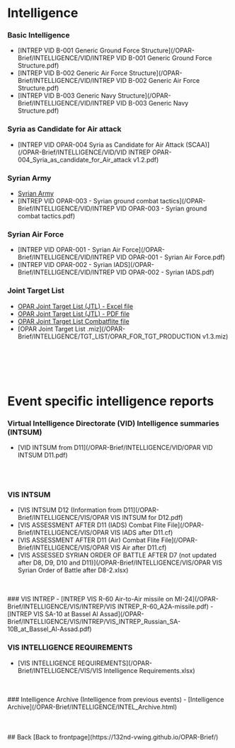 # Intelligence


### Basic Intelligence
- [INTREP VID B-001 Generic Ground Force Structure](/OPAR-Brief/INTELLIGENCE/VID/INTREP VID B-001 Generic Ground Force Structure.pdf)
- [INTREP VID B-002 Generic Air Force Structure](/OPAR-Brief/INTELLIGENCE/VID/INTREP VID B-002 Generic Air Force Structure.pdf)
- [INTREP VID B-003 Generic Navy Structure](/OPAR-Brief/INTELLIGENCE/VID/INTREP VID B-003 Generic Navy Structure.pdf)

### Syria as Candidate for Air attack
- [INTREP VID OPAR-004 Syria as Candidate for Air Attack (SCAA)](/OPAR-Brief/INTELLIGENCE/VID/VID INTREP OPAR-004_Syria_as_candidate_for_Air_attack v1.2.pdf)

### Syrian Army
- [Syrian Army](/OPAR-Brief/INTELLIGENCE/Syrian_Army.html)
- [INTREP VID OPAR-003 - Syrian ground combat tactics](/OPAR-Brief/INTELLIGENCE/VID/INTREP VID OPAR-003 - Syrian ground combat tactics.pdf)

### Syrian Air Force
- [INTREP VID OPAR-001 - Syrian Air Force](/OPAR-Brief/INTELLIGENCE/VID/INTREP VID OPAR-001 - Syrian Air Force.pdf)
- [INTREP VID OPAR-002 - Syrian IADS](/OPAR-Brief/INTELLIGENCE/VID/INTREP VID OPAR-002 - Syrian IADS.pdf)


### Joint Target List
- [OPAR Joint Target List (JTL) - Excel file](/OPAR-Brief/INTELLIGENCE/TGT_LIST/OPAR_JOINT_TARGET_LIST_v1.5.xlsx)
- [OPAR Joint Target List (JTL) - PDF file](/OPAR-Brief/INTELLIGENCE/TGT_LIST/OPAR_JOINT_TARGET_LIST_v1.5.pdf)
- [OPAR Joint Target List Combatflite file](/OPAR-Brief/INTELLIGENCE/TGT_LIST/OPAR_VIS_JOINT_TARGET_LIST_OVERLAY.cf)
- [OPAR Joint Target List .miz](/OPAR-Brief/INTELLIGENCE/TGT_LIST/OPAR_FOR_TGT_PRODUCTION v1.3.miz)
<br>
<br>
<br>
<br>

# Event specific intelligence reports

### Virtual Intelligence Directorate (VID) Intelligence summaries (INTSUM)
- [VID INTSUM from D11](/OPAR-Brief/INTELLIGENCE/VID/OPAR VID INTSUM D11.pdf)
<br>
<br>

### VIS INTSUM
- [VIS INTSUM D12 (Information from D11](/OPAR-Brief/INTELLIGENCE/VIS/OPAR VIS INTSUM for D12.pdf)
- [VIS ASSESSMENT AFTER D11 (IADS) Combat Flite File](/OPAR-Brief/INTELLIGENCE/VIS/OPAR VIS IADS after D11.cf)
- [VIS ASSESSMENT AFTER D11 (Air) Combat Flite File](/OPAR-Brief/INTELLIGENCE/VIS/OPAR VIS Air after D11.cf)
- [VIS ASSESSED SYRIAN ORDER OF BATTLE AFTER D7 (not updated after D8, D9, D10 and D11)](/OPAR-Brief/INTELLIGENCE/VIS/OPAR VIS Syrian Order of Battle after D8-2.xlsx)


<br>
<br>
### VIS INTREP
- [INTREP VIS R-60 Air-to-Air missile on MI-24](/OPAR-Brief/INTELLIGENCE/VIS/INTREP/VIS INTREP_R-60_A2A-missile.pdf)
- [INTREP VIS SA-10 at Bassel Al Assad](/OPAR-Brief/INTELLIGENCE/VIS/INTREP/VIS_INTREP_Russian_SA-10B_at_Bassel_Al-Assad.pdf)


### VIS INTELLIGENCE REQUIREMENTS
- [VIS INTELLIGENCE REQUIREMENTS](/OPAR-Brief/INTELLIGENCE/VIS/VIS Intelligence Requirements.xlsx)

<br>
<br>
### Intelligence Archive (Intelligence from previous events)
- [Intelligence Archive](/OPAR-Brief/INTELLIGENCE/INTEL_Archive.html)
<br>
<br>
<br>
<br>
## Back
[Back to frontpage](https://132nd-vwing.github.io/OPAR-Brief/)